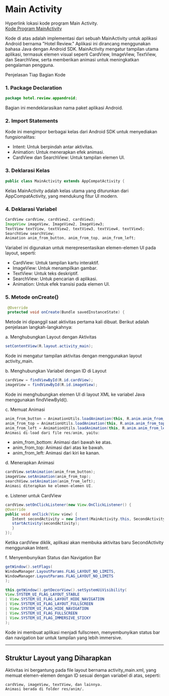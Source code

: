 # Main Activity  
Hyperlink lokasi kode program Main Activity.  
[Kode Program MainActivity](../app/src/main/java/hotel/review/appandroid/MainActivity.java)

Kode di atas adalah implementasi dari sebuah MainActivity untuk aplikasi Android bernama "Hotel Review." Aplikasi ini dirancang menggunakan bahasa Java dengan Android SDK. MainActivity mengatur tampilan utama aplikasi, termasuk elemen visual seperti CardView, ImageView, TextView, dan SearchView, serta memberikan animasi untuk meningkatkan pengalaman pengguna.

Penjelasan Tiap Bagian Kode

### 1. Package Declaration
   ```JAVA
   package hotel.review.appandroid;
   ```
   Bagian ini mendeklarasikan nama paket aplikasi Android.

### 2. Import Statements
   Kode ini mengimpor berbagai kelas dari Android SDK untuk menyediakan fungsionalitas:

   - Intent: Untuk berpindah antar aktivitas.
   - Animation: Untuk menerapkan efek animasi.
   - CardView dan SearchView: Untuk tampilan elemen UI. 

### 3. Deklarasi Kelas
   ```JAVA
   public class MainActivity extends AppCompatActivity {
   ```
   Kelas MainActivity adalah kelas utama yang diturunkan dari AppCompatActivity, yang mendukung fitur UI modern.

### 4. Deklarasi Variabel
   ```JAVA
   CardView cardView, cardView2, cardView3;
   ImageView imageView, ImageView2, ImageView3;
   TextView textView, textView2, textView3, textView4, textView5;
   SearchView searchView;
   Animation anim_from_button, anim_from_top, anim_from_left;
   ```
   Variabel ini digunakan untuk merepresentasikan elemen-elemen UI pada layout, seperti:
   
   - CardView: Untuk tampilan kartu interaktif.
   - ImageView: Untuk menampilkan gambar.
   - TextView: Untuk teks deskriptif.
   - SearchView: Untuk pencarian di aplikasi.
   - Animation: Untuk efek transisi pada elemen UI.
   
### 5. Metode onCreate()
  ```JAVA
   @Override
   protected void onCreate(Bundle savedInstanceState) {
  ```
   Metode ini dipanggil saat aktivitas pertama kali dibuat. Berikut adalah penjelasan langkah-langkahnya:

a. Menghubungkan Layout dengan Aktivitas
   ```JAVA
   setContentView(R.layout.activity_main);
   ```
   Kode ini mengatur tampilan aktivitas dengan menggunakan layout activity_main.

b. Menghubungkan Variabel dengan ID di Layout
   ```JAVA
   cardView = findViewById(R.id.cardView);
   imageView = findViewById(R.id.imageView);
   ```
   Kode ini menghubungkan elemen UI di layout XML ke variabel Java menggunakan findViewById().

c. Memuat Animasi
   ```JAVA
   anim_from_button = AnimationUtils.loadAnimation(this, R.anim.anim_from_bottom);
   anim_from_top = AnimationUtils.loadAnimation(this, R.anim.anim_from_top);
   anim_from_left = AnimationUtils.loadAnimation(this, R.anim.anim_from_left);
   Animasi di-load dari file res/anim, yaitu:
   ```
- anim_from_bottom: Animasi dari bawah ke atas.
- anim_from_top: Animasi dari atas ke bawah.
- anim_from_left: Animasi dari kiri ke kanan.
  
d. Menerapkan Animasi
   ```JAVA
   cardView.setAnimation(anim_from_button);
   imageView.setAnimation(anim_from_top);
   searchView.setAnimation(anim_from_left);
   Animasi diterapkan ke elemen-elemen UI.
   ```

e. Listener untuk CardView
   ```JAVA
   cardView.setOnClickListener(new View.OnClickListener() {
   @Override
   public void onClick(View view) {
      Intent secondActivity = new Intent(MainActivity.this, SecondActivity.class);
      startActivity(secondActivity);
      }
   });
   ```
Ketika cardView diklik, aplikasi akan membuka aktivitas baru SecondActivity menggunakan Intent.

f. Menyembunyikan Status dan Navigation Bar
   ```JAVA
   getWindow().setFlags(
   WindowManager.LayoutParams.FLAG_LAYOUT_NO_LIMITS,
   WindowManager.LayoutParams.FLAG_LAYOUT_NO_LIMITS
   );
   
   this.getWindow().getDecorView().setSystemUiVisibility(
   View.SYSTEM_UI_FLAG_LAYOUT_STABLE
   | View.SYSTEM_UI_FLAG_LAYOUT_HIDE_NAVIGATION
   | View.SYSTEM_UI_FLAG_LAYOUT_FULLSCREEN
   | View.SYSTEM_UI_FLAG_HIDE_NAVIGATION
   | View.SYSTEM_UI_FLAG_FULLSCREEN
   | View.SYSTEM_UI_FLAG_IMMERSIVE_STICKY
   );
   ```
Kode ini membuat aplikasi menjadi fullscreen, menyembunyikan status bar dan navigation bar untuk tampilan yang lebih immersive.

----------------------------  

## Struktur Layout yang Diharapkan
Aktivitas ini bergantung pada file layout bernama activity_main.xml, yang memuat elemen-elemen dengan ID sesuai dengan variabel di atas, seperti:
```
cardView, imageView, textView, dan lainnya.
Animasi berada di folder res/anim/.
```
